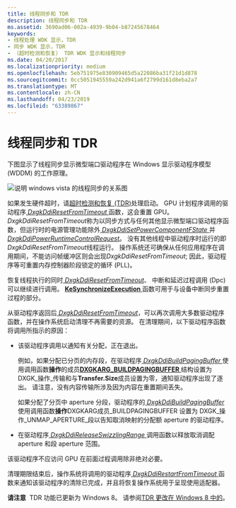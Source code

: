 ```yaml
---
title: 线程同步和 TDR
description: 线程同步和 TDR
ms.assetid: 3690ad06-002a-4939-9b04-b87245678464
keywords:
- 线程处理 WDK 显示，TDR
- 同步 WDK 显示，TDR
- （超时检测和恢复） TDR WDK 显示和线程同步
ms.date: 04/20/2017
ms.localizationpriority: medium
ms.openlocfilehash: 5eb751975e830909465d5a22086ba31f21d1d878
ms.sourcegitcommit: 0cc5051945559a242d941a6f2799d161d8eba2a7
ms.translationtype: MT
ms.contentlocale: zh-CN
ms.lasthandoff: 04/23/2019
ms.locfileid: "63389867"
---
```

# <a name="thread-synchronization-and-tdr"></a>线程同步和 TDR


下图显示了线程同步显示微型端口驱动程序在 Windows 显示驱动程序模型 (WDDM) 的工作原理。

![说明 windows vista 的线程同步的关系图](images/lddmsync.png)

如果发生硬件超时，请[超时检测和恢复 (TDR)](timeout-detection-and-recovery.md)处理启动。 GPU 计划程序调用的驱动程序[ *DxgkDdiResetFromTimeout* ](https://msdn.microsoft.com/library/windows/hardware/ff559815)函数，这会重置 GPU。 *DxgkDdiResetFromTimeout*称为以同步方式与任何其他显示微型端口驱动程序函数，但运行时的电源管理功能除外[ *DxgkDdiSetPowerComponentFState* ](https://msdn.microsoft.com/library/windows/hardware/hh451422)并[ *DxgkDdiPowerRuntimeControlRequest*](https://msdn.microsoft.com/library/windows/hardware/hh451396)。 没有其他线程中驱动程序时运行的即*DxgkDdiResetFromTimeout*线程运行。 操作系统还可确保从任何应用程序在调用期间，不能访问帧缓冲区则会出现*DxgkDdiResetFromTimeout*; 因此，驱动程序等可重置内存控制器阶段锁定的循环 (PLL)。

恢复线程执行的同时[ *DxgkDdiResetFromTimeout*](https://msdn.microsoft.com/library/windows/hardware/ff559815)、 中断和延迟过程调用 (Dpc) 可以继续进行调用。 [ **KeSynchronizeExecution** ](https://msdn.microsoft.com/library/windows/hardware/ff553302)函数可用于与设备中断同步重置过程的部分。

从驱动程序返回后[ *DxgkDdiResetFromTimeout*](https://msdn.microsoft.com/library/windows/hardware/ff559815)，可以再次调用大多数驱动程序函数，并在操作系统启动清理不再需要的资源。 在清理期间，以下驱动程序函数将调用所指示的原因：

-   该驱动程序调用以通知有关分配，正在退出。

    例如，如果分配已分页的内存段，在驱动程序[ *DxgkDdiBuildPagingBuffer* ](https://msdn.microsoft.com/library/windows/hardware/ff559587)使用调用函数**操作**的成员[**DXGKARG\_BUILDPAGINGBUFFER** ](https://msdn.microsoft.com/library/windows/hardware/ff557540)结构设置为 DXGK\_操作\_传输和与**Transfer.Size**成员设置为零，通知驱动程序出现了逐出。 请注意，没有内容传输所涉及因为内容在重置期间丢失。

    如果分配了分页中 aperture 分段，驱动程序的[ *DxgkDdiBuildPagingBuffer* ](https://msdn.microsoft.com/library/windows/hardware/ff559587)使用调用函数**操作**DXGKARG成员\_BUILDPAGINGBUFFER 设置为 DXGK\_操作\_UNMAP\_APERTURE\_段以告知取消映射的分配额 aperture 的驱动程序。

-   在驱动程序[ *DxgkDdiReleaseSwizzlingRange* ](https://msdn.microsoft.com/library/windows/hardware/ff559786)调用函数以释放取消调配 aperture 和段 aperture 范围。

该驱动程序不应访问 GPU 在前面过程调用除非绝对必要。

清理期限结束后，操作系统将调用的驱动程序[ *DxgkDdiRestartFromTimeout* ](https://msdn.microsoft.com/library/windows/hardware/ff559820)函数来通知该驱动程序的清除已完成，并且将恢复操作系统用于呈现使用适配器。

**请注意**  TDR 功能已更新为 Windows 8。 请参阅[TDR 更改在 Windows 8 中的](tdr-changes-in-windows-8.md)。

 

 

 





